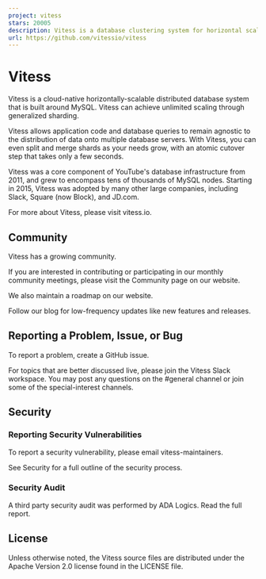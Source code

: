 ```yaml
---
project: vitess
stars: 20005
description: Vitess is a database clustering system for horizontal scaling of MySQL.
url: https://github.com/vitessio/vitess
---
```


Vitess
======

Vitess is a cloud-native horizontally-scalable distributed database system that is built around MySQL. Vitess can achieve unlimited scaling through generalized sharding.

Vitess allows application code and database queries to remain agnostic to the distribution of data onto multiple database servers. With Vitess, you can even split and merge shards as your needs grow, with an atomic cutover step that takes only a few seconds.

Vitess was a core component of YouTube's database infrastructure from 2011, and grew to encompass tens of thousands of MySQL nodes. Starting in 2015, Vitess was adopted by many other large companies, including Slack, Square (now Block), and JD.com.

For more about Vitess, please visit vitess.io.

Community
---------

Vitess has a growing community.

If you are interested in contributing or participating in our monthly community meetings, please visit the Community page on our website.

We also maintain a roadmap on our website.

Follow our blog for low-frequency updates like new features and releases.

Reporting a Problem, Issue, or Bug
----------------------------------

To report a problem, create a GitHub issue.

For topics that are better discussed live, please join the Vitess Slack workspace. You may post any questions on the #general channel or join some of the special-interest channels.

Security
--------

### Reporting Security Vulnerabilities

To report a security vulnerability, please email vitess-maintainers.

See Security for a full outline of the security process.

### Security Audit

A third party security audit was performed by ADA Logics. Read the full report.

License
-------

Unless otherwise noted, the Vitess source files are distributed under the Apache Version 2.0 license found in the LICENSE file.
